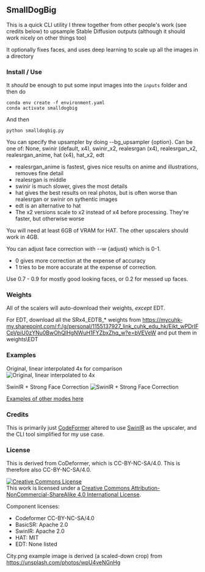 ## SmallDogBig

This is a quick CLI utility I threw together from other people's work (see credits below)
to upsample Stable Diffusion outputs (although it should work nicely on other things too)

It optionally fixes faces, and uses deep learning to scale up all the images in a directory

### Install / Use

It _should_ be enough to put some input images into the `inputs` folder and then do

```
conda env create -f environment.yaml
conda activate smalldogbig
```

And then

```
python smalldogbig.py 
```

You can specify the upsampler by doing --bg_upsampler {option}. 
Can be one of: None, swinir (default, x4), swinir_x2, realesrgan (x4), realesrgan_x2, realesrgan_anime, hat (x4), hat_x2, edt
- realesrgan_anime is fastest, gives nice results on anime and illustrations, removes fine detail
- realesrgan is middle
- swinir is much slower, gives the most details
- hat gives the best results on real photos, but is often worse than realesrgan or swinir on sythentic images
- edt is an alternative to hat
- The x2 versions scale to x2 instead of x4 before processing. They're faster, but otherwise worse

You will need at least 6GB of VRAM for HAT. The other upscalers should work in 4GB.

You can adjust face correction with --w {adjust} which is 0-1. 
- 0 gives more correction at the expense of accuracy
- 1 tries to be more accurate at the expense of correction.

Use 0.7 - 0.9 for mostly good looking faces, or 0.2 for messed up faces.

### Weights

All of the scalers will auto-download their weights, _except_ EDT.

For EDT, download all the SRx4_EDTB_* weights from https://mycuhk-my.sharepoint.com/:f:/g/personal/1155137927_link_cuhk_edu_hk/Eikt_wPDrIFCpVpiU0zYNu0BwOhQIHgNWuH1FYZbxZhq_w?e=bVEVeW and put them in weights\EDT

### Examples

Original, linear interpolated 4x for comparison
![Original, linear interpolated to 4x](/outputs/examples/PrincessSummerFruit_nofaces.png?raw=true "Original, linear interpolated to 4x")

SwinIR + Strong Face Correction
![SwinIR + Strong Face Correction](/outputs/examples/PrincessSummerFruit_bgsr_swinir_facesr_swinir.png?raw=true "SwinIR + Strong Face Correction")

[Examples of other modes here](/outputs/examples/)

### Credits

This is primarily just [CodeFormer](https://github.com/sczhou/CodeFormer) altered to
use [SwinIR](https://github.com/JingyunLiang/SwinIR) as the upscaler, and the CLI tool
simplified for my use case.

### License

This is derived from CoDeformer, which is CC-BY-NC-SA/4.0. This is therefore also CC-BY-NC-SA/4.0.

<a rel="license" href="http://creativecommons.org/licenses/by-nc-sa/4.0/"><img alt="Creative Commons License" style="border-width:0" src="https://i.creativecommons.org/l/by-nc-sa/4.0/88x31.png" /></a><br />This work is licensed under a <a rel="license" href="http://creativecommons.org/licenses/by-nc-sa/4.0/">Creative Commons Attribution-NonCommercial-ShareAlike 4.0 International License</a>.

Component licenses:

- Codeformer CC-BY-NC-SA/4.0
- BasicSR: Apache 2.0
- SwinIR: Apache 2.0
- HAT: MIT
- EDT: None listed

City.png example image is derived (a scaled-down crop) from https://unsplash.com/photos/wpU4veNGnHg
